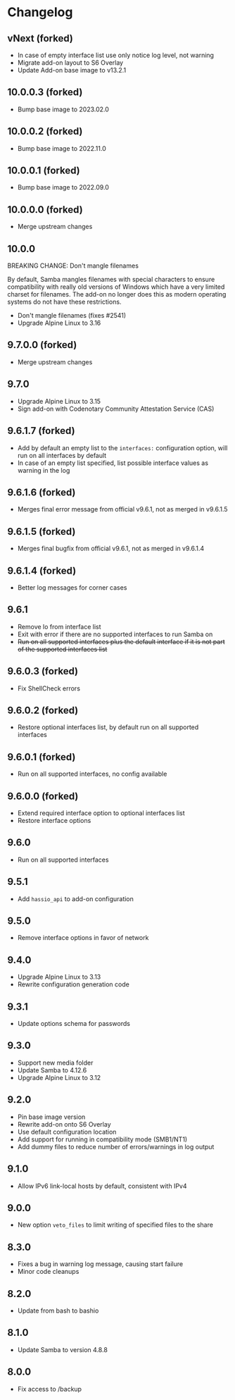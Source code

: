 # Changelog

## vNext (forked)

- In case of empty interface list use only notice log level, not warning
- Migrate add-on layout to S6 Overlay
- Update Add-on base image to v13.2.1

## 10.0.0.3 (forked)

- Bump base image to 2023.02.0

## 10.0.0.2 (forked)

- Bump base image to 2022.11.0

## 10.0.0.1 (forked)

- Bump base image to 2022.09.0

## 10.0.0.0 (forked)

- Merge upstream changes

## 10.0.0

BREAKING CHANGE: Don't mangle filenames

By default, Samba mangles filenames with special characters to ensure
compatibility with really old versions of Windows which have a very limited
charset for filenames. The add-on no longer does this as modern operating
systems do not have these restrictions.

- Don't mangle filenames (fixes #2541)
- Upgrade Alpine Linux to 3.16

## 9.7.0.0 (forked)

- Merge upstream changes

## 9.7.0

- Upgrade Alpine Linux to 3.15
- Sign add-on with Codenotary Community Attestation Service (CAS)

## 9.6.1.7 (forked)

- Add by default an empty list to the `interfaces:` configuration option, will run on all interfaces by default
- In case of an empty list specified, list possible interface values as warning in the log

## 9.6.1.6 (forked)

- Merges final error message from official v9.6.1, not as merged in v9.6.1.5

## 9.6.1.5 (forked)

- Merges final bugfix from official v9.6.1, not as merged in v9.6.1.4

## 9.6.1.4 (forked)

- Better log messages for corner cases

## 9.6.1

- Remove lo from interface list
- Exit with error if there are no supported interfaces to run Samba on
- ~~Run on all supported interfaces plus the default interface if it is not part of the supported interfaces list~~

## 9.6.0.3 (forked)

- Fix ShellCheck errors

## 9.6.0.2 (forked)

- Restore optional interfaces list, by default run on all supported interfaces

## 9.6.0.1 (forked)

- Run on all supported interfaces, no config available

## 9.6.0.0 (forked)

- Extend required interface option to optional interfaces list
- Restore interface options

## 9.6.0

- Run on all supported interfaces

## 9.5.1

- Add `hassio_api` to add-on configuration

## 9.5.0

- Remove interface options in favor of network

## 9.4.0

- Upgrade Alpine Linux to 3.13
- Rewrite configuration generation code

## 9.3.1

- Update options schema for passwords

## 9.3.0

- Support new media folder
- Update Samba to 4.12.6
- Upgrade Alpine Linux to 3.12

## 9.2.0

- Pin base image version
- Rewrite add-on onto S6 Overlay
- Use default configuration location
- Add support for running in compatibility mode (SMB1/NT1)
- Add dummy files to reduce number of errors/warnings in log output

## 9.1.0

- Allow IPv6 link-local hosts by default, consistent with IPv4

## 9.0.0

- New option `veto_files` to limit writing of specified files to the share

## 8.3.0

- Fixes a bug in warning log message, causing start failure
- Minor code cleanups

## 8.2.0

- Update from bash to bashio

## 8.1.0

- Update Samba to version 4.8.8

## 8.0.0

- Fix access to /backup

